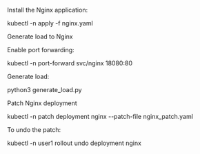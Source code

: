 Install the Nginx application:

kubectl -n <your-namespace> apply -f nginx.yaml

Generate load to Nginx

Enable port forwarding:

kubectl -n <your-namespace> port-forward svc/nginx 18080:80

Generate load:

python3 generate_load.py

Patch Nginx deployment

kubectl -n <your-namespace> patch deployment nginx --patch-file nginx_patch.yaml

To undo the patch:

kubectl -n user1 rollout undo deployment nginx

